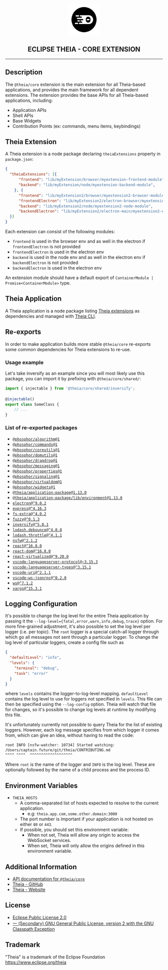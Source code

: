 <div align='center'>

<br />

<img src='https://raw.githubusercontent.com/eclipse-theia/theia/master/logo/theia.svg?sanitize=true' alt='theia-ext-logo' width='100px' />

<h2>ECLIPSE THEIA - CORE EXTENSION</h2>

<hr />

</div>

## Description

The `@theia/core` extension is the main extension for all Theia-based applications, and provides the main framework for all dependent extensions.
The extension provides the base APIs for all Theia-based applications, including:
- Application APIs
- Shell APIs
- Base Widgets
- Contribution Points (ex: commands, menu items, keybindings)

## Theia Extension

A Theia extension is a node package declaring `theiaExtensions` property in `package.json`:

```json
{
  "theiaExtensions": [{
      "frontend": "lib/myExtension/browser/myextension-frontend-module",
      "backend": "lib/myExtension/node/myextension-backend-module",
    }, {
      "frontend": "lib/myExtension2/browser/myextension2-browser-module",
      "frontendElectron": "lib/myExtension2/electron-browser/myextension2-electron-browser-module",
      "backend": "lib/myExtension2/node/myextension2-node-module",
      "backendElectron": "lib/myExtension2/electron-main/myextension2-electron-main-module"
  }]
}
```

Each extension can consist of the following modules:
- `frontend` is used in the browser env and as well in the electron if `frontendElectron` is not provided
- `frontendElectron` is used in the electron env
- `backend` is used in the node env and as well in the electron env if `backendElectron` is not provided
- `backendElectron` is used in the electron env

An extension module should have a default export of `ContainerModule | Promise<ContainerModule>` type.

## Theia Application

A Theia application is a node package listing [Theia extensions](#theia-extension) as dependencies and managed with [Theia CLI](../../dev-packages/cli/README.md).

## Re-exports

In order to make application builds more stable `@theia/core` re-exports some common dependencies for Theia extensions to re-use.

### Usage example

Let's take inversify as an example since you will most likely use this package, you can import it by prefixing with `@theia/core/shared/`:

```ts
import { injectable } from '@theia/core/shared/inversify';

@injectable()
export class SomeClass {
    // ...
}
```

### List of re-exported packages

 - [`@phosphor/algorithm@1`](https://www.npmjs.com/package/@phosphor/algorithm)
 - [`@phosphor/commands@1`](https://www.npmjs.com/package/@phosphor/commands)
 - [`@phosphor/coreutils@1`](https://www.npmjs.com/package/@phosphor/coreutils)
 - [`@phosphor/domutils@1`](https://www.npmjs.com/package/@phosphor/domutils)
 - [`@phosphor/dragdrop@1`](https://www.npmjs.com/package/@phosphor/dragdrop)
 - [`@phosphor/messaging@1`](https://www.npmjs.com/package/@phosphor/messaging)
 - [`@phosphor/properties@1`](https://www.npmjs.com/package/@phosphor/properties)
 - [`@phosphor/signaling@1`](https://www.npmjs.com/package/@phosphor/signaling)
 - [`@phosphor/virtualdom@1`](https://www.npmjs.com/package/@phosphor/virtualdom)
 - [`@phosphor/widgets@1`](https://www.npmjs.com/package/@phosphor/widgets)
 - [`@theia/application-package@1.13.0`](https://www.npmjs.com/package/@theia/application-package)
 - [`@theia/application-package/lib/environment@1.13.0`](https://www.npmjs.com/package/@theia/application-package)
 - [`electron@^9.0.2`](https://www.npmjs.com/package/electron)
 - [`express@^4.16.3`](https://www.npmjs.com/package/express)
 - [`fs-extra@^4.0.2`](https://www.npmjs.com/package/fs-extra)
 - [`fuzzy@^0.1.3`](https://www.npmjs.com/package/fuzzy)
 - [`inversify@^5.0.1`](https://www.npmjs.com/package/inversify)
 - [`lodash.debounce@^4.0.8`](https://www.npmjs.com/package/lodash.debounce)
 - [`lodash.throttle@^4.1.1`](https://www.npmjs.com/package/lodash.throttle)
 - [`nsfw@^2.1.2`](https://www.npmjs.com/package/nsfw)
 - [`react@^16.8.0`](https://www.npmjs.com/package/react)
 - [`react-dom@^16.8.0`](https://www.npmjs.com/package/react-dom)
 - [`react-virtualized@^9.20.0`](https://www.npmjs.com/package/react-virtualized)
 - [`vscode-languageserver-protocol@~3.15.3`](https://www.npmjs.com/package/vscode-languageserver-protocol)
 - [`vscode-languageserver-types@^3.15.1`](https://www.npmjs.com/package/vscode-languageserver-types)
 - [`vscode-uri@^2.1.1`](https://www.npmjs.com/package/vscode-uri)
 - [`vscode-ws-jsonrpc@^0.2.0`](https://www.npmjs.com/package/vscode-ws-jsonrpc)
 - [`ws@^7.1.2`](https://www.npmjs.com/package/ws)
 - [`yargs@^15.3.1`](https://www.npmjs.com/package/yargs)

## Logging Configuration

It's possible to change the log level for the entire Theia application by
passing it the `--log-level={fatal,error,warn,info,debug,trace}` option.  For
more fine-grained adjustment, it's also possible to set the log level per
logger (i.e. per topic).  The `root` logger is a special catch-all logger
through which go all messages not sent through a particular logger.  To change
the log level of particular loggers, create a config file such as

```json
{
  "defaultLevel": "info",
  "levels": {
    "terminal": "debug",
    "task": "error"
  }
}
```

where `levels` contains the logger-to-log-level mapping.  `defaultLevel`
contains the log level to use for loggers not specified in `levels`.  This file
can then be specified using the `--log-config` option.  Theia will watch that
file for changes, so it's possible to change log levels at runtime by
modifying this file.

It's unfortunately currently not possible to query Theia for the list of
existing loggers.  However, each log message specifies from which logger it
comes from, which can give an idea, without having to read the code:

```
root INFO [nsfw-watcher: 10734] Started watching: /Users/captain.future/git/theia/CONTRIBUTING.md
^^^^ ^^^^  ^^^^^^^^^^^^^^^^^^^
```
Where `root` is the name of the logger and `INFO` is the log level. These are optionally followed by the name of a child process and the process ID.

## Environment Variables

- `THEIA_HOSTS`
  - A comma-separated list of hosts expected to resolve to the current application.
    - e.g: `theia.app.com,some.other.domain:3000`
  - The port number is important if your application is not hosted on either `80` or `443`.
  - If possible, you should set this environment variable:
    - When not set, Theia will allow any origin to access the WebSocket services.
    - When set, Theia will only allow the origins defined in this environment variable.

## Additional Information

- [API documentation for `@theia/core`](https://eclipse-theia.github.io/theia/docs/next/modules/core.html)
- [Theia - GitHub](https://github.com/eclipse-theia/theia)
- [Theia - Website](https://theia-ide.org/)

## License

- [Eclipse Public License 2.0](http://www.eclipse.org/legal/epl-2.0/)
- [一 (Secondary) GNU General Public License, version 2 with the GNU Classpath Exception](https://projects.eclipse.org/license/secondary-gpl-2.0-cp)

## Trademark
"Theia" is a trademark of the Eclipse Foundation
https://www.eclipse.org/theia
